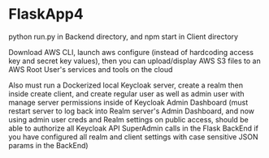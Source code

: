 # FlaskApp4

python run.py in Backend directory, and npm start in Client directory

Download AWS CLI, launch aws configure (instead of hardcoding access key and secret key values), then you can upload/display AWS S3 files to an AWS Root User's services and tools on the cloud

Also must run a Dockerized local Keycloak server, create a realm then inside create client, and create regular user as well as admin user with manage server permissions inside of Keycloak Admin Dashboard (must restart server to log back into Realm server's Admin Dashboard, and now using admin user creds and Realm settings on public access, should be able to authorize all Keycloak API SuperAdmin calls in the Flask BackEnd if you have configured all realm and client settings with case sensitive JSON params in the BackEnd)
